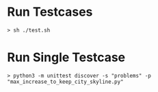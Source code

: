 # Run Testcases

`> sh ./test.sh`

# Run Single Testcase

`> python3 -m unittest discover -s "problems" -p "max_increase_to_keep_city_skyline.py"`

